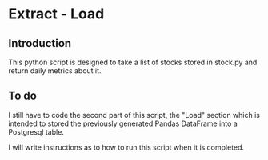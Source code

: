 # Extract - Load

## Introduction

This python script is designed to take a list of stocks stored in stock.py and return daily metrics about it.

## To do

I still have to code the second part of this script, the "Load" section which is intended to stored the previously generated Pandas DataFrame into a Postgresql table.

I will write instructions as to how to run this script when it is completed.

